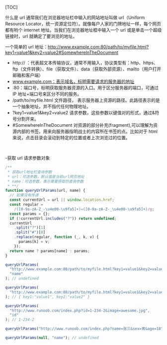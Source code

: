 [TOC]

什么是 url
通常我们在浏览器地址栏中输入的网站地址叫做 url（Uniform Resource Locator，统一资源定位符）。就像每户人家的门牌地址一样，每个网页都有哟个 internet 地址。当我们在浏览器地址框中输入一个 url 或是单击一个超级链接时，url 就确定了要浏览的地址。

一个简单的 url 地址：http://www.example.com:80/path/to/myfile.html?key1=value1&key2=value2#SomewhereInTheDocument

- http:// ：代表超文本传输协议，通常不用输入，协议类型有：http、https、ftp（文件转换）、file（获取文件）、data（获取外部资源）、mailto（用户打开邮箱和客户端）
- www.example.com：表示域名，标明需要请求的服务器的地址
- :80：端口号，标明获取服务器资源的入口。用于区分服务器的端口，可通过 IP 地址+端口号来区分不同的服务。
- /path/to/myfile.html 文件路径， 表示服务器上资源的路径。此路径表示的是一个抽象地址，并不指代任何物理地址。
- ?key1=value1&key2=value2 请求参数，这些参数以键值对的形式，通过&符号分割开来。
- #SomewhereInTheDocument 对资源的部分补充(fragment),可以理解为资源内部的书签。用来向服务器指明战士的内容所在书签的点。比如对于 html 来说，点击目录会滚动到特定的位置或者上次浏览过的位置。

&nbsp;

-获取 url 请求参数对象

```js
/**
 * 获取url地址栏查询参数
 * url：可选参数，默认值是当前url网页地址
 * name：可选参数，表示需要获取的查询参数
 * **/
function queryUrlParams(url, name) {
  // 如果没有传递
  const currentUrl = url || window.location.href;
  const regular =
    /([0-9a-zA-Z_-\u4e00-\u9fa5]+)=([0-9a-zA-Z-_\u4e00-\u9fa5]+)/g;
  const params = {};
  if (!currentUrl.includes("?")) return undefined;
  currentUrl
    .split("?")[1]
    .split("#")[0]
    .replace(regular, function (_, k, v) {
      params[k] = v;
    });
  return name ? params[name] : params;
}

queryUrlParams(
  "http://www.example.com:80/path/to/myfile.html?key1=value1&key2=value2#SomewhereInTheDocument",
  "name"
); // undefined

queryUrlParams(
  "http://www.example.com:80/path/to/myfile.html?key1=value1&key2=value2#SomewhereInTheDocument"
); // { key1:"value1", key2:"value2" }

queryUrlParams(
  "http://www.runoob.com/index.php?id=1-234-2&image=awesome.jpg",
  "id"
); // 1-234-2

queryUrlParams("http://www.runoob.com/index.php?name=张三&sex=男&age=18"); // { name: "张三", sex: "男", age: "18" }

queryUrlParams(null, "name"); // undefined
```
